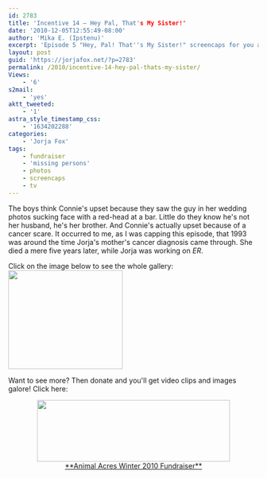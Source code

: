 ```yaml
---
id: 2783
title: 'Incentive 14 — Hey Pal, That's My Sister!'
date: '2010-12-05T12:55:49-08:00'
author: 'Mika E. (Ipstenu)'
excerpt: 'Episode 5 "Hey, Pal! That''s My Sister!" screencaps for you as incentive.  You want clips? You know what you gotta do!'
layout: post
guid: 'https://jorjafox.net/?p=2783'
permalink: /2010/incentive-14-hey-pal-thats-my-sister/
Views:
    - '6'
s2mail:
    - 'yes'
aktt_tweeted:
    - '1'
astra_style_timestamp_css:
    - '1634202288'
categories:
    - 'Jorja Fox'
tags:
    - fundraiser
    - 'missing persons'
    - photos
    - screencaps
    - tv
---
```


The boys think Connie's upset because they saw the guy in her wedding photos sucking face with a red-head at a bar.  Little do they know he's not her husband, he's her brother.  And Connie's actually upset because of a cancer scare.  It occurred to me, as I was capping this episode, that 1993 was around the time Jorja's mother's cancer diagnosis came through.  She died a mere five years later, while Jorja was working on <em>ER</em>.

Click on the image below to see the whole gallery:
<a href="https://jorjafox.net/gallery/tv/missingpersons/sister"><img src="//static.jorjafox.net/wordpress/2010/12/mysister-043.jpg" alt="" title="mysister-043" width="230" height="199" class="aligncenter size-full wp-image-2784" /></a>

Want to see more? Then donate and you'll get video clips and images galore!  Click here:
<center><a href="http://www.crowdrise.com/jfo-animalacres2010/fundraiser/jorjafoxonline"><img src="//static.jorjafox.net/wordpress/2010/11/crowdrise.jpg" alt="" title="crowdrise" width="388" height="124" class="aligncenter size-full wp-image-2683" /><br />**Animal Acres Winter 2010 Fundraiser**</a></center>
